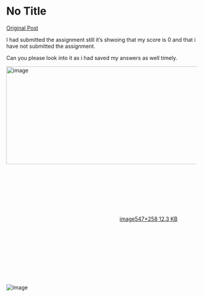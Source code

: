 # No Title

[Original Post](https://discourse.onlinedegree.iitm.ac.in/t/166189/14)

<p>I had submitted the assignment still it’s shwoing that my score is 0 and that i have not submitted the assignment.</p>
<p>Can you please look into it as i had saved my answers as well timely.<br>
<div class="lightbox-wrapper"><a class="lightbox" href="https://europe1.discourse-cdn.com/flex013/uploads/iitm/original/3X/5/1/51fd5a5ad1f47e528360f19eb4fcaaccc3cee612.png" data-download-href="/uploads/short-url/bHjtQ60wOL2wEIVXvst6qkVbToK.png?dl=1" title="image" rel="noopener nofollow ugc"><img src="https://europe1.discourse-cdn.com/flex013/uploads/iitm/original/3X/5/1/51fd5a5ad1f47e528360f19eb4fcaaccc3cee612.png" alt="image" data-base62-sha1="bHjtQ60wOL2wEIVXvst6qkVbToK" width="547" height="258"><div class="meta"><svg class="fa d-icon d-icon-far-image svg-icon" aria-hidden="true"><use href="#far-image"></use></svg><span class="filename">image</span><span class="informations">547×258 12.3 KB</span><svg class="fa d-icon d-icon-discourse-expand svg-icon" aria-hidden="true"><use href="#discourse-expand"></use></svg></div></a></div></p>

![Image](https://europe1.discourse-cdn.com/flex013/uploads/iitm/original/3X/5/1/51fd5a5ad1f47e528360f19eb4fcaaccc3cee612.png)